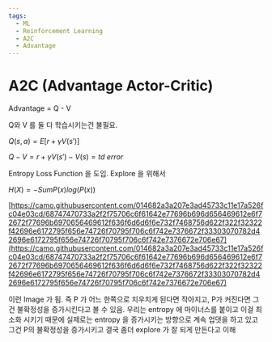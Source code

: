 ```yaml
---
tags:
  - ML
  - Reinforcement Learning
  - A2C
  - Advantage
---
```


# A2C (Advantage Actor-Critic)

Advantage = Q - V

  

Q와 V 를 둘 다 학습시키는건 불필요.

$Q(s,a) = E[r + \gamma V(s')]$

$Q-V = r + \gamma V(s') - V(s) = td\ error$

Entropy Loss Function 을 도입. Explore 을 위해서

  

$H(X) = -SumP(x)log(P(x))$

[https://camo.githubusercontent.com/014682a3a207e3ad45733c11e17a526fc04e03cd/68747470733a2f2f75706c6f61642e77696b696d656469612e6f72672f77696b6970656469612f636f6d6d6f6e732f7468756d622f322f32322f42696e6172795f656e74726f70795f706c6f742e7376672f33303070782d42696e6172795f656e74726f70795f706c6f742e7376672e706e67](https://camo.githubusercontent.com/014682a3a207e3ad45733c11e17a526fc04e03cd/68747470733a2f2f75706c6f61642e77696b696d656469612e6f72672f77696b6970656469612f636f6d6d6f6e732f7468756d622f322f32322f42696e6172795f656e74726f70795f706c6f742e7376672f33303070782d42696e6172795f656e74726f70795f706c6f742e7376672e706e67)

이런 Image 가 됨. 즉 P 가 어느 한쪽으로 치우치게 된다면 작아지고, P가 커진다면 그건 불확정성을 증가시킨다고 볼 수 있음. 우리는 entropy 에 마이너스를 붙이고 이걸 최소화 시키기 때문에 실제로는 entropy 을 증가시키는 방향으로 계속 업뎃을 하고 있고 그건 P의 불확정성을 증가시키고 결국 좀더 explore 가 잘 되게 만든다고 이해